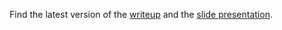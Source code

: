 Find the latest version of the [writeup](https://www.sharelatex.com/project/532b92e059b15bdc2000134d)
and the [slide presentation](https://www.sharelatex.com/project/534c269491dc20464bd62ec3).